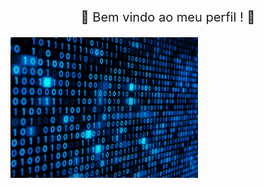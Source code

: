 <p align="center" style="font-size: 20px;">
    🎉 Bem vindo ao meu perfil ! 🎉
</p>

<img src="https://raw.githubusercontent.com/devbueno/devbueno/main/matrix.gif" width="300px">

